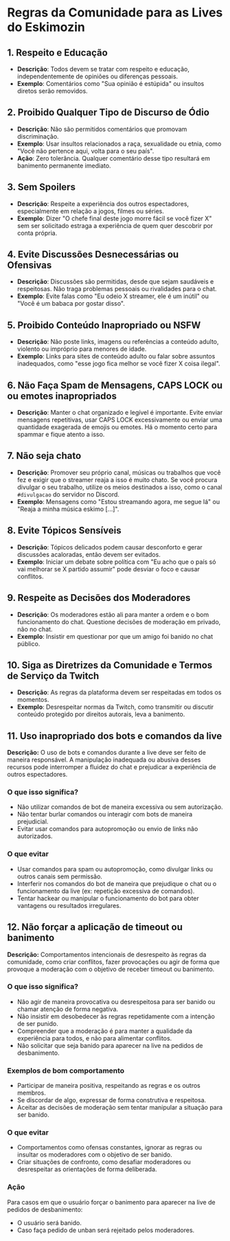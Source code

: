 # Regras da Comunidade para as Lives do Eskimozin

## 1. Respeito e Educação

- **Descrição**: Todos devem se tratar com respeito e educação, independentemente de opiniões ou diferenças pessoais.
- **Exemplo**: Comentários como "Sua opinião é estúpida" ou insultos diretos serão removidos.

## 2. Proibido Qualquer Tipo de Discurso de Ódio

- **Descrição**: Não são permitidos comentários que promovam discriminação.
- **Exemplo**: Usar insultos relacionados a raça, sexualidade ou etnia, como "Você não pertence aqui, volta para o seu país".
- **Ação**: Zero tolerância. Qualquer comentário desse tipo resultará em banimento permanente imediato.

## 3. Sem Spoilers

- **Descrição**: Respeite a experiência dos outros espectadores, especialmente em relação a jogos, filmes ou séries.
- **Exemplo**: Dizer "O chefe final deste jogo morre fácil se você fizer X" sem ser solicitado estraga a experiência de quem quer descobrir por conta própria.

## 4. Evite Discussões Desnecessárias ou Ofensivas

- **Descrição**: Discussões são permitidas, desde que sejam saudáveis e respeitosas. Não traga problemas pessoais ou rivalidades para o chat.
- **Exemplo**: Evite falas como "Eu odeio X streamer, ele é um inútil" ou "Você é um babaca por gostar disso".

## 5. Proibido Conteúdo Inapropriado ou NSFW

- **Descrição**: Não poste links, imagens ou referências a conteúdo adulto, violento ou impróprio para menores de idade.
- **Exemplo**: Links para sites de conteúdo adulto ou falar sobre assuntos inadequados, como "esse jogo fica melhor se você fizer X coisa ilegal".

## 6. Não Faça Spam de Mensagens, CAPS LOCK ou  ou emotes inapropriados

- **Descrição**: Manter o chat organizado e legível é importante. Evite enviar mensagens repetitivas, usar CAPS LOCK excessivamente ou enviar uma quantidade exagerada de emojis ou emotes. Há o momento certo para spammar e fique atento a isso.

## 7. Não seja chato

- **Descrição**: Promover seu próprio canal, músicas ou trabalhos que você fez e exigir que o streamer reaja a isso é muito chato. Se você procura divulgar o seu trabalho, utilize os meios destinados a isso, como o canal `#divulgacao` do servidor no Discord.
- **Exemplo**: Mensagens como "Estou streamando agora, me segue lá" ou "Reaja a minha música eskimo [...]".

## 8. Evite Tópicos Sensíveis

- **Descrição**: Tópicos delicados podem causar desconforto e gerar discussões acaloradas, então devem ser evitados.
- **Exemplo**: Iniciar um debate sobre política com "Eu acho que o país só vai melhorar se X partido assumir" pode desviar o foco e causar conflitos.

## 9. Respeite as Decisões dos Moderadores

- **Descrição**: Os moderadores estão ali para manter a ordem e o bom funcionamento do chat. Questione decisões de moderação em privado, não no chat.
- **Exemplo**: Insistir em questionar por que um amigo foi banido no chat público.

## 10. Siga as Diretrizes da Comunidade e Termos de Serviço da Twitch

- **Descrição**: As regras da plataforma devem ser respeitadas em todos os momentos.
- **Exemplo**: Desrespeitar normas da Twitch, como transmitir ou discutir conteúdo protegido por direitos autorais, leva a banimento.

## 11. Uso inapropriado dos bots e comandos da live

**Descrição:** O uso de bots e comandos durante a live deve ser feito de maneira responsável. A manipulação inadequada ou abusiva desses recursos pode interromper a fluidez do chat e prejudicar a experiência de outros espectadores.

### O que isso significa?

- Não utilizar comandos de bot de maneira excessiva ou sem autorização.
- Não tentar burlar comandos ou interagir com bots de maneira prejudicial.
- Evitar usar comandos para autopromoção ou envio de links não autorizados.

### O que evitar

- Usar comandos para spam ou autopromoção, como divulgar links ou outros canais sem permissão.
- Interferir nos comandos do bot de maneira que prejudique o chat ou o funcionamento da live (ex: repetição excessiva de comandos).
- Tentar hackear ou manipular o funcionamento do bot para obter vantagens ou resultados irregulares.

## 12. Não forçar a aplicação de timeout ou banimento

**Descrição:** Comportamentos intencionais de desrespeito às regras da comunidade, como criar conflitos, fazer provocações ou agir de forma que provoque a moderação com o objetivo de receber timeout ou banimento.

### O que isso significa?

- Não agir de maneira provocativa ou desrespeitosa para ser banido ou chamar atenção de forma negativa.
- Não insistir em desobedecer às regras repetidamente com a intenção de ser punido.
- Compreender que a moderação é para manter a qualidade da experiência para todos, e não para alimentar conflitos.
- Não solicitar que seja banido para aparecer na live na pedidos de desbanimento.

### Exemplos de bom comportamento

- Participar de maneira positiva, respeitando as regras e os outros membros.
- Se discordar de algo, expressar de forma construtiva e respeitosa.
- Aceitar as decisões de moderação sem tentar manipular a situação para ser banido.

### O que evitar

- Comportamentos como ofensas constantes, ignorar as regras ou insultar os moderadores com o objetivo de ser banido.
- Criar situações de confronto, como desafiar moderadores ou desrespeitar as orientações de forma deliberada.

### Ação

Para casos em que o usuário forçar o banimento para aparecer na live de pedidos de desbanimento:

- O usuário será banido.
- Caso faça pedido de unban será rejeitado pelos moderadores.
